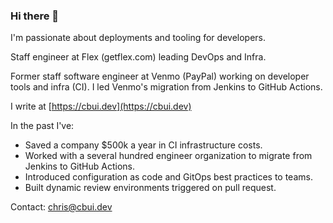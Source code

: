 ### Hi there 👋

I'm passionate about deployments and tooling for developers.

Staff engineer at Flex (getflex.com) leading DevOps and Infra. 

Former staff software engineer at Venmo (PayPal) working on developer tools and infra (CI). I led Venmo's migration from Jenkins to GitHub Actions.

I write at [https://cbui.dev](https://cbui.dev)

In the past I've:

- Saved a company $500k a year in CI infrastructure costs.
- Worked with a several hundred engineer organization to migrate from Jenkins to GitHub Actions.
- Introduced configuration as code and GitOps best practices to teams.
- Built dynamic review environments triggered on pull request.

Contact: chris@cbui.dev

<!--
**cbui/cbui** is a ✨ _special_ ✨ repository because its `README.md` (this file) appears on your GitHub profile.

Here are some ideas to get you started:

- 🔭 I’m currently working on ...
- 🌱 I’m currently learning ...
- 👯 I’m looking to collaborate on ...
- 🤔 I’m looking for help with ...
- 💬 Ask me about ...
- 📫 How to reach me: ...
- 😄 Pronouns: ...
- ⚡ Fun fact: ...
-->
